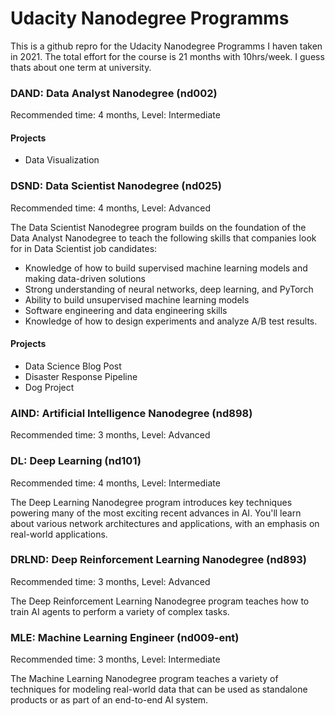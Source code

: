 # Udacity Nanodegree Programms

This is a github repro for the Udacity Nanodegree Programms I haven taken in 2021.
The total effort for the course is 21 months with 10hrs/week. I guess thats about one term at university.

### DAND: Data Analyst Nanodegree (nd002)
Recommended time: 4 months, Level: Intermediate

#### Projects
- Data Visualization

### DSND: Data Scientist Nanodegree (nd025)
Recommended time: 4 months, Level: Advanced

The Data Scientist Nanodegree program builds on the foundation of the Data Analyst Nanodegree to teach the following skills that companies look for in Data Scientist job candidates:
* Knowledge of how to build supervised machine learning models and making data-driven solutions
* Strong understanding of neural networks, deep learning, and PyTorch
* Ability to build unsupervised machine learning models
* Software engineering and data engineering skills
* Knowledge of how to design experiments and analyze A/B test results.

#### Projects
- Data Science Blog Post
- Disaster Response Pipeline
- Dog Project

### AIND: Artificial Intelligence Nanodegree (nd898)
Recommended time: 3 months, Level: Advanced

### DL: Deep Learning (nd101)
Recommended time: 4 months, Level: Intermediate

The Deep Learning Nanodegree program introduces key techniques powering many of the most exciting recent advances in AI. You'll learn about various network architectures and applications, with an emphasis on real-world applications.

### DRLND: Deep Reinforcement Learning Nanodegree (nd893)
Recommended time: 3 months, Level: Advanced

The Deep Reinforcement Learning Nanodegree program teaches how to train AI agents to perform a variety of complex tasks.

### MLE: Machine Learning Engineer (nd009-ent)
Recommended time: 3 months, Level: Intermediate

The Machine Learning Nanodegree program teaches a variety of techniques for modeling real-world data that can be used as standalone products or as part of an end-to-end AI system.



